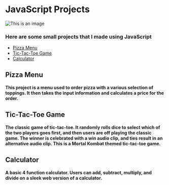 # JavaScript Projects

![This is an image](https://gblobscdn.gitbook.com/spaces%2F-LdbqCujxzeJqeQqlbM2%2Favatar.png?alt=media)

### Here are some small projects that I made using JavaScript

- [Pizza Menu](https://github.com/tbon27/JavaScript-Projects/tree/main/Pizza_Project)
- [Tic-Tac-Toe Game](https://github.com/tbon27/JavaScript-Projects/tree/main/TicTacToe)
- [Calculator](https://github.com/tbon27/JavaScript-Projects/tree/main/Calculator)

## Pizza Menu

#### This project is a menu used to order pizza with a various selection of toppings. It then takes the input information and calculates a price for the order.

## Tic-Tac-Toe Game

#### The classic game of tic-tac-toe. It randomly rolls dice to select which of the two players goes first, and then users are off playing the classic game. The winner is celebrated with a win audio clip, and ties result in an alternative audio clip. This is a Mortal Kombat themed tic-tac-toe game.

## Calculator

#### A basic 4 function calculator. Users can add, subtract, multiply, and divide on a sleek web version of a calculator.
